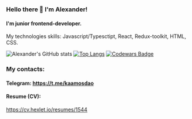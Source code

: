 ### Hello there 👋 I'm Alexander!
#### I'm junior frontend-developer.
My technologies skills: Javascript/Typesctipt, React, Redux-toolkit, HTML, CSS.

![Alexander's GitHub stats](https://github-readme-stats.vercel.app/api?username=kaamosdao&show_icons=true&theme=dracula&count_private=true&hide=stars)
[![Top Langs](https://github-readme-stats.vercel.app/api/top-langs/?username=anuraghazra&layout=compact)](https://github.com/anuraghazra/github-readme-stats)
[![Codewars Badge](https://www.codewars.com/users/kaamosdao/badges/small)](https://www.codewars.com/users/kaamosdao)

### My contacts: 
#### Telegram: <a href="https://t.me/kaamosda">https://t.me/kaamosdao</a>

#### Resume (CV): 
<a href="https://cv.hexlet.io/resumes/1544">https://cv.hexlet.io/resumes/1544</a><br>
<!--
**kaamosdao/kaamosdao** is a ✨ _special_ ✨ repository because its `README.md` (this file) appears on your GitHub profile.

Here are some ideas to get you started:

- 🔭 I’m currently working on ...
- 🌱 I’m currently learning ...
- 👯 I’m looking to collaborate on ...
- 🤔 I’m looking for help with ...
- 💬 Ask me about ...
- 📫 How to reach me: ...
- 😄 Pronouns: ...
- ⚡ Fun fact: ...
-->
